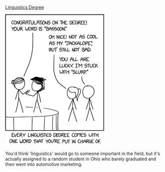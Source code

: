 [Linguistics Degree](https://xkcd.com/2602)

![Linguistics Degree](./random_comic.png)

You'd think 'linguistics' would go to someone important in the field, but it's actually assigned to a random student in Ohio who barely graduated and then went into automotive marketing.

